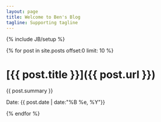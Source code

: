 ```yaml
---
layout: page
title: Welcome to Ben's Blog
tagline: Supporting tagline
---
```

{% include JB/setup %}

{% for post in site.posts offset:0 limit: 10 %}

# [{{ post.title }}]({{ post.url }})

{{ post.summary }}

Date: {{ post.date | date:"%B %e, %Y"}} 	            

{% endfor %}
